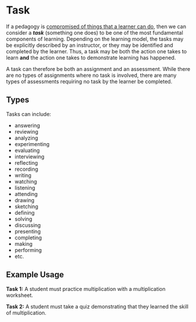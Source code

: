 # Task
If a pedagogy is [compromised of things that a learner can do](http://opencontent.org/blog/archives/4483), then we can consider a ***task*** (something one does) to be one of the most fundamental components of learning. Depending on the learning model, the tasks may be explicitly described by an instructor, or they may be identified and completed by the learner. Thus, a task may be both the action one takes to learn **and** the action one takes to demonstrate learning has happened. 

A task can therefore be both an assignment and an assessment. While there are no types of assignments where no task is involved, there are many types of assessments requiring no task by the learner be completed.

## Types
Tasks can include:
- answering
- reviewing
- analyzing
- experimenting
- evaluating
- interviewing
- reflecting
- recording
- writing
- watching
- listening
- attending
- drawing
- sketching
- defining 
- solving
- discussing
- presenting
- completing
- making
- performing
- etc.


## Example Usage
**Task 1:** A student must practice multiplication with a multiplication worksheet.

**Task 2:** A student must take a quiz demonstrating that they learned the skill of multiplication.

